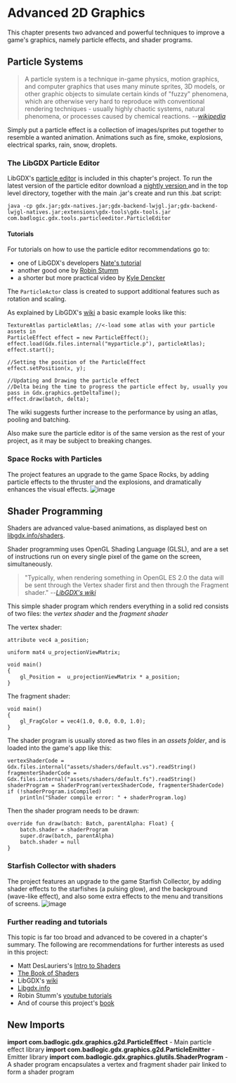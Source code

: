 # Advanced 2D Graphics
This chapter presents two advanced and powerful techniques to improve a game's graphics, namely particle effects, and shader programs.

## Particle Systems
>A particle system is a technique in-game physics, motion graphics, and computer graphics that uses many minute sprites, 3D models, or other graphic objects to simulate certain kinds of "fuzzy" phenomena, which are otherwise very hard to reproduce with conventional rendering techniques - usually highly chaotic systems, natural phenomena, or processes caused by chemical reactions. --<cite>[wikipedia](https://en.wikipedia.org/wiki/Particle_system)</cite>

Simply put a particle effect is a collection of images/sprites put together to resemble a wanted animation. Animations such as fire, smoke, explosions, electrical sparks, rain, snow, droplets.

### The LibGDX Particle Editor
LibGDX's [particle editor](https://github.com/libgdx/libgdx/wiki/2D-Particle-Editor) is included in this chapter's project. To run the latest version of the particle editor download a [nightly version ](https://libgdx.badlogicgames.com/ci/nightlies/) and in the top level directory, together with the main .jar's create and run this .bat script:
```
java -cp gdx.jar;gdx-natives.jar;gdx-backend-lwjgl.jar;gdx-backend-lwjgl-natives.jar;extensions\gdx-tools\gdx-tools.jar com.badlogic.gdx.tools.particleeditor.ParticleEditor
```

#### Tutorials
For tutorials on how to use the particle editor recommendations go to:
* one of LibGDX's developers [Nate's tutorial](https://www.youtube.com/watch?v=w8xkf3O4nho)
* another good one by [Robin Stumm](https://www.youtube.com/watch?v=LCLa-rgR_MA)
* a shorter but more practical video by [Kyle Dencker](https://www.youtube.com/watch?v=520vA2elV4M)

The `ParticleActor` class is created to support additional features such as rotation and scaling.

As explained by LibGDX's [wiki](https://github.com/libgdx/libgdx/wiki/2D-ParticleEffects#basic-particleeffect-usage) a basic example looks like this:
```
TextureAtlas particleAtlas; //<-load some atlas with your particle assets in
ParticleEffect effect = new ParticleEffect();
effect.load(Gdx.files.internal("myparticle.p"), particleAtlas);
effect.start();

//Setting the position of the ParticleEffect
effect.setPosition(x, y);

//Updating and Drawing the particle effect
//Delta being the time to progress the particle effect by, usually you pass in Gdx.graphics.getDeltaTime();
effect.draw(batch, delta);
```
The wiki suggests further increase to the performance by using an atlas, pooling and batching.

Also make sure the particle editor is of the same version as the rest of your project, as it may be subject to breaking changes.

### Space Rocks with Particles
The project features an upgrade to the game Space Rocks, by adding particle effects to the thruster and the explosions, and dramatically enhances the visual effects.
![image](https://user-images.githubusercontent.com/4059636/66285066-411dfc00-e8cb-11e9-8a11-f393b7895bbc.png)

## Shader Programming
Shaders are advanced value-based animations, as displayed best on [libgdx.info/shaders](https://libgdx.info/shaders/).

Shader programming uses OpenGL Shading Language (GLSL), and are a set of instructions run on every single pixel of the game on the screen, simultaneously.
> "Typically, when rendering something in OpenGL ES 2.0 the data will be sent through the Vertex shader first and then through the Fragment shader." --<cite>[LibGDX's wiki](https://github.com/libgdx/libgdx/wiki/Shaders)</cite>

This simple shader program which renders everything in a solid red consists of two files: the _vertex shader_ and the _fragment shader_

The vertex shader:
```
attribute vec4 a_position;

uniform mat4 u_projectionViewMatrix;

void main()
{
    gl_Position =  u_projectionViewMatrix * a_position;
} 
```

The fragment shader:
```
void main()
{
    gl_FragColor = vec4(1.0, 0.0, 0.0, 1.0);
}
```

The shader program is usually stored as two files in an _assets folder_, and is loaded into the game's app like this:
```
vertexShaderCode = Gdx.files.internal("assets/shaders/default.vs").readString()
fragmenterShaderCode = Gdx.files.internal("assets/shaders/default.fs").readString()
shaderProgram = ShaderProgram(vertexShaderCode, fragmenterShaderCode)
if (!shaderProgram.isCompiled)
    println("Shader compile error: " + shaderProgram.log)
```

Then the shader program needs to be drawn:
```
override fun draw(batch: Batch, parentAlpha: Float) {
    batch.shader = shaderProgram
    super.draw(batch, parentAlpha)
    batch.shader = null
}
```

### Starfish Collector with shaders
The project features an upgrade to the game Starfish Collector, by adding shader effects to the starfishes (a pulsing glow), and the background (wave-like effect), and also some extra effects to the menu and transitions of screens.
![image](https://user-images.githubusercontent.com/4059636/66285729-534d6980-e8ce-11e9-82b6-d3dea2332fd0.png)

### Further reading and tutorials
This topic is far too broad and advanced to be covered in a chapter's summary. The following are recommendations for further interests as used in this project:
* Matt DesLauriers's [Intro to Shaders](https://github.com/mattdesl/lwjgl-basics/wiki/Shaders)
* [The Book of Shaders](https://thebookofshaders.com)
* LibGDX's [wiki](https://github.com/libgdx/libgdx/wiki/Shaders)
* [Libgdx.info](https://github.com/libgdx/libgdx/wiki/Shaders)
* Robin Stumm's [youtube tutorials](https://www.youtube.com/watch?v=1mIdNru2VO0)
* And of course this project's [book](https://www.apress.com/gp/book/9781484233238)

## New Imports

**import com.badlogic.gdx.graphics.g2d.ParticleEffect** - Main particle effect library
**import com.badlogic.gdx.graphics.g2d.ParticleEmitter** - Emitter library
**import com.badlogic.gdx.graphics.glutils.ShaderProgram** - A shader program encapsulates a vertex and fragment shader pair linked to form a shader program 
